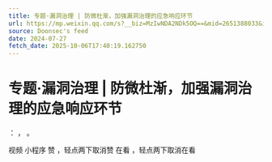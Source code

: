 ```yaml
---
title: 专题·漏洞治理 | 防微杜渐，加强漏洞治理的应急响应环节
url: https://mp.weixin.qq.com/s?__biz=MzIwNDA2NDk5OQ==&mid=2651388033&idx=2&sn=959fa7ae76566c78a23129c981ad657b
source: Doonsec's feed
date: 2024-07-27
fetch_date: 2025-10-06T17:40:19.162750
---
```


# 专题·漏洞治理 | 防微杜渐，加强漏洞治理的应急响应环节

：
，
。

视频
小程序
赞
，轻点两下取消赞
在看
，轻点两下取消在看